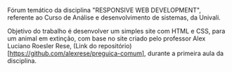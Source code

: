 Fórum temático da disciplina "RESPONSIVE WEB DEVELOPMENT", referente ao Curso de Análise e desenvolvimento de sistemas, da Univali.

Objetivo do trabalho é desenvolver um simples site com HTML e CSS, para um animal em extinção, com base no site criado pelo professor Alex Luciano Roesler Rese, (Link do repositório)[https://github.com/alexrese/preguica-comum], durante a primeira aula da disciplina.
